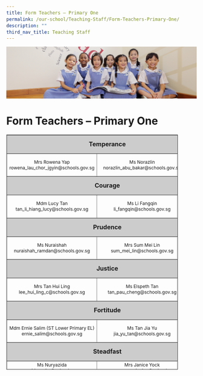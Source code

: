 ```yaml
---
title: Form Teachers – Primary One
permalink: /our-school/Teaching-Staff/Form-Teachers-Primary-One/
description: ""
third_nav_title: Teaching Staff
---
```

![](/images/UsefulVideos.jpg)

Form Teachers – Primary One
===========================
<table style="text-align: center; font-size: 12px; border-collapse: collapse; width: 90%; height: 620px;" border="1" width="100%">
<tbody>
<tr style="height: 42px;">
<td style="font-size: 16px; background-color: #cccccc; width: 82.0453%; height: 42px;" colspan="3" ><strong>Temperance</strong></td>
</tr>
<tr style="height: 55px;">
<td style="width: 43.5516%; text-align: center; height: 55px;" width="32%">Mrs Rowena Yap <br>rowena_lau_chor_jgyin@schools.gov.sg</td>
<td style="height: 55px; width: 14.0542%; text-align: center;">Ms Norazlin<br>
norazlin_abu_bakar@schools.gov.sg</td>
<td style="width: 24.4395%; height: 55px;"></td>
</tr>
<tr style="height: 42px;">
<td style="font-size: 16px; background-color: #cccccc; width: 82.0453%; height: 42px;" colspan="3"><strong>Courage</strong></td>
</tr>
<tr style="height: 55px;">
<td style="width: 43.5516%; height: 55px; text-align: center;">Mdm Lucy Tan<br>
tan_li_hiang_lucy@schools.gov.sg</td>
<td style="width: 14.0542%; height: 55px; text-align: center;">Ms Li Fangqin<br>
li_fangqin@schools.gov.sg</td>
<td style="width: 24.4395%; height: 55px;"></td>
</tr>
<tr style="height: 42px;">
<td style="font-size: 16px; background-color: #cccccc; width: 82.0453%; height: 42px;" colspan="3"><strong>Prudence</strong></td>
</tr>
<tr style="height: 55px;">
<td style="width: 43.5516%; height: 55px; text-align: center;">Ms Nuraishah<br>
nuraishah_ramdan@schools.gov.sg</td>
<td style="width: 14.0542%; height: 10px; text-align: center;" width="32%">Mrs Sum Mei Lin<br>
sum_mei_lin@schools.gov.sg</td>
<td style="width: 24.4395%; height: 10px;"></td>
</tr>
<tr style="height: 42px;">
<td style="font-size: 16px; background-color: #cccccc; width: 82.0453%; height: 42px;" colspan="3"><strong>Justice</strong></td>
</tr>
<tr style="height: 55px;">
<td style="width: 43.5516%; height: 55px; text-align: center;">Mrs Tan Hui Ling<br>
lee_hui_ling_c@schools.gov.sg</td>
<td style="width: 14.0542%; height: 55px; text-align: center;">Ms Elspeth Tan<br>
tan_pau_cheng@schools.gov.sg</td>
<td style="width: 24.4395%; height: 55px; text-align: center;">Mdm Nor Ashikin</td>
</tr>
<tr style="height: 42px;">
<td style="font-size: 16px; background-color: #cccccc; width: 82.0453%; height: 42px;" colspan="3"><strong>Fortitude</strong></td>
</tr>
<tr style="height: 55px;">
<td style="width: 43.5516%; height: 55px; text-align: center;">Mdm Ernie Salim (ST Lower Primary EL)<br>
ernie_salim@schools.gov.sg</td>
<td style="width: 14.0542%; height: 55px; text-align: center;">Ms Tan Jia Yu<br>
jia_yu_tan@schools.gov.sg</td>
<td style="width: 24.4395%; height: 55px;"></td>
</tr>
<tr style="height: 42.1111px;">
<td style="font-size: 16px; background-color: #cccccc; width: 82.0453%; height: 42px;" colspan="3"><strong>Steadfast</strong></td>
</tr>
<tr style="height: 55px;" valign="top">
<td style="width: 43.5516%; height: 55px; text-align: center;">Ms Nuryazida<br>
nuryazida_naim@schools.gov.sg</td>
<td style="width: 14.0542%; height: 55px; text-align: center;">Mrs Janice Yock<br>
yong_may_yuen_janice@schools.gov.sg</td>
<td style="width: 24.4395%; height: 55px;"></td>
</tr>
<tr style="height: 42px;">
<td style="font-size: 16px; background-color: #cccccc; width: 82.0453%; height: 42px;" colspan="3"><strong>Piety</strong></td>
</tr>
<tr style="height: 41px;" valign="top">
<td style="width: 43.5516%; height: 41px; text-align: center;">Mrs Marie Thomas <br>marie_celine_ovinis@schools.gov.sg</td>
<td style="width: 14.0542%; height: 41px; text-align: center;">Mdm Jennifer Lim
lim_ping_hoon@schools.gov.sg</td>
<td style="width: 24.4395%; height: 41px;"></td>
</tr>
</tbody>
</table>